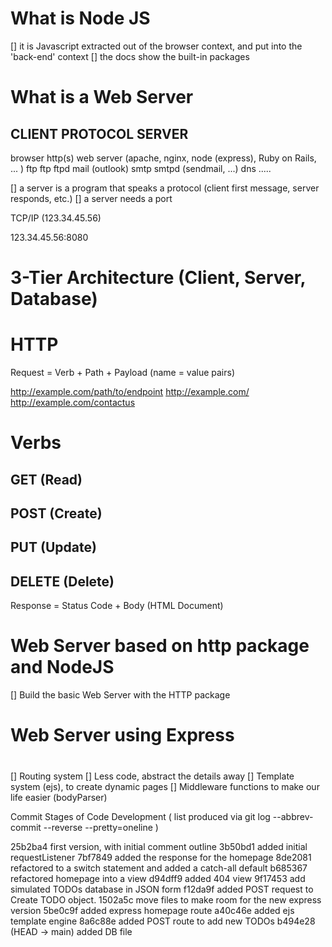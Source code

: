 
# What is Node JS
[] it is Javascript extracted out of the browser context, and put into the 'back-end' context
[] the docs show the built-in packages

# What is a Web Server

CLIENT           PROTOCOL      SERVER
--------------------------------------
browser          http(s)        web server (apache, nginx, node (express), Ruby on Rails, ... )
ftp              ftp            ftpd
mail (outlook)   smtp           smtpd (sendmail, ...)
dns .....



[] a server is a program that speaks a protocol (client first message, server responds, etc.)
[] a server needs a port


TCP/IP (123.34.45.56)

123.34.45.56:8080 




# 3-Tier Architecture (Client, Server, Database)

# HTTP 
Request = Verb + Path + Payload (name = value pairs)

http://example.com/path/to/endpoint
http://example.com/
http://example.com/contactus

# Verbs
## GET (Read)
## POST (Create)
## PUT (Update)
## DELETE (Delete)

Response = Status Code + Body (HTML Document)

# Web Server based on http package and NodeJS
[] Build the basic Web Server with the HTTP package


#
# Web Server using Express 
#

[] Routing system
[] Less code, abstract the details away
[] Template system (ejs), to create dynamic pages
[] Middleware functions to make our life easier (bodyParser)



Commit Stages of Code Development
( list produced via git log --abbrev-commit --reverse --pretty=oneline )

25b2ba4 first version, with initial comment outline
3b50bd1 added initial requestListener
7bf7849 added the response for the homepage
8de2081 refactored to a switch statement and added a catch-all default
b685367 refactored homepage into a view
d94dff9 added 404 view
9f17453 add simulated TODOs database in JSON form
f12da9f added POST request to Create TODO object.
1502a5c move files to make room for the new express version
5be0c9f added express homepage route
a40c46e added ejs template engine
8a6c88e added POST route to add new TODOs
b494e28 (HEAD -> main) added DB file

